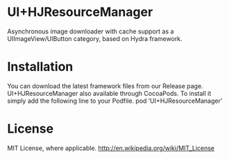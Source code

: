 UI+HJResourceManager
============

Asynchronous image downloader with cache support as a UIImageView/UIButton category, based on Hydra framework.

# Installation

You can download the latest framework files from our Release page.
UI+HJResourceManager also available through CocoaPods. To install it simply add the following line to your Podfile.
pod ‘UI+HJResourceManager’

# License

MIT License, where applicable. http://en.wikipedia.org/wiki/MIT_License
